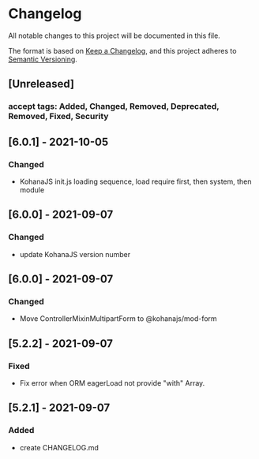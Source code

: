 # Changelog
All notable changes to this project will be documented in this file.

The format is based on [Keep a Changelog](https://keepachangelog.com/en/1.0.0/),
and this project adheres to [Semantic Versioning](https://semver.org/spec/v2.0.0.html).

## [Unreleased]
### accept tags: Added, Changed, Removed, Deprecated, Removed, Fixed, Security

## [6.0.1] - 2021-10-05
### Changed
- KohanaJS init.js loading sequence, load require first, then system, then module

## [6.0.0] - 2021-09-07
### Changed
- update KohanaJS version number

## [6.0.0] - 2021-09-07
### Changed
- Move ControllerMixinMultipartForm to @kohanajs/mod-form

## [5.2.2] - 2021-09-07
### Fixed
- Fix error when ORM eagerLoad not provide "with" Array.

## [5.2.1] - 2021-09-07
### Added
- create CHANGELOG.md
